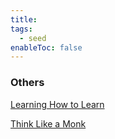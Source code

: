 ```yaml
---
title: 
tags:
  - seed
enableToc: false
---
```

### Others
[Learning How to Learn](https://www.amazon.in/Learning-How-Learn-Barbara-Oakley/dp/0143132547)

[Think Like a Monk](https://www.amazon.in/Think-Like-Monk-Jay-Shetty/dp/0008386595)
